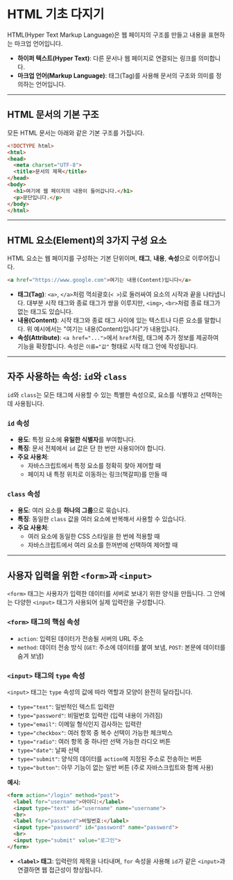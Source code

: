 # HTML 기초 다지기

HTML(Hyper Text Markup Language)은 웹 페이지의 구조를 만들고 내용을 표현하는 마크업 언어입니다.

- **하이퍼 텍스트(Hyper Text)**: 다른 문서나 웹 페이지로 연결되는 링크를 의미합니다.
- **마크업 언어(Markup Language)**: 태그(Tag)를 사용해 문서의 구조와 의미를 정의하는 언어입니다.

---

## HTML 문서의 기본 구조

모든 HTML 문서는 아래와 같은 기본 구조를 가집니다.

```html
<!DOCTYPE html>
<html>
<head>
  <meta charset="UTF-8">
  <title>문서의 제목</title>
</head>
<body>
  <h1>여기에 웹 페이지의 내용이 들어갑니다.</h1>
  <p>문단입니다.</p>
</body>
</html>
```

---

## HTML 요소(Element)의 3가지 구성 요소

HTML 요소는 웹 페이지를 구성하는 기본 단위이며, **태그**, **내용**, **속성**으로 이루어집니다.

```html
<a href="https://www.google.com">여기는 내용(Content)입니다</a>
```

- **태그(Tag)**: `<a>`, `</a>`처럼 꺽쇠괄호(`< >`)로 둘러싸여 요소의 시작과 끝을 나타냅니다. 대부분 시작 태그와 종료 태그가 쌍을 이루지만, `<img>`, `<br>`처럼 종료 태그가 없는 태그도 있습니다.
- **내용(Content)**: 시작 태그와 종료 태그 사이에 있는 텍스트나 다른 요소를 말합니다. 위 예시에서는 "여기는 내용(Content)입니다"가 내용입니다.
- **속성(Attribute)**: `<a href="...">`에서 `href`처럼, 태그에 추가 정보를 제공하여 기능을 확장합니다. 속성은 `이름="값"` 형태로 시작 태그 안에 작성됩니다.

---

## 자주 사용하는 속성: `id`와 `class`

`id`와 `class`는 모든 태그에 사용할 수 있는 특별한 속성으로, 요소를 식별하고 선택하는 데 사용됩니다.

### `id` 속성
- **용도**: 특정 요소에 **유일한 식별자**를 부여합니다.
- **특징**: 문서 전체에서 `id` 값은 단 한 번만 사용되어야 합니다.
- **주요 사용처**:
    - 자바스크립트에서 특정 요소를 정확히 찾아 제어할 때
    - 페이지 내 특정 위치로 이동하는 링크(책갈피)를 만들 때

### `class` 속성
- **용도**: 여러 요소를 **하나의 그룹**으로 묶습니다.
- **특징**: 동일한 `class` 값을 여러 요소에 반복해서 사용할 수 있습니다.
- **주요 사용처**:
    - 여러 요소에 동일한 CSS 스타일을 한 번에 적용할 때
    - 자바스크립트에서 여러 요소를 한꺼번에 선택하여 제어할 때

---

## 사용자 입력을 위한 `<form>`과 `<input>`

`<form>` 태그는 사용자가 입력한 데이터를 서버로 보내기 위한 양식을 만듭니다. 그 안에는 다양한 `<input>` 태그가 사용되어 실제 입력란을 구성합니다.

### `<form>` 태그의 핵심 속성
- `action`: 입력된 데이터가 전송될 서버의 URL 주소
- `method`: 데이터 전송 방식 (`GET`: 주소에 데이터를 붙여 보냄, `POST`: 본문에 데이터를 숨겨 보냄)

### `<input>` 태그의 `type` 속성
`<input>` 태그는 `type` 속성의 값에 따라 역할과 모양이 완전히 달라집니다.

- `type="text"`: 일반적인 텍스트 입력란
- `type="password"`: 비밀번호 입력란 (입력 내용이 가려짐)
- `type="email"`: 이메일 형식인지 검사하는 입력란
- `type="checkbox"`: 여러 항목 중 복수 선택이 가능한 체크박스
- `type="radio"`: 여러 항목 중 하나만 선택 가능한 라디오 버튼
- `type="date"`: 날짜 선택
- `type="submit"`: 양식의 데이터를 `action`에 지정된 주소로 전송하는 버튼
- `type="button"`: 아무 기능이 없는 일반 버튼 (주로 자바스크립트와 함께 사용)

**예시:**
```html
<form action="/login" method="post">
  <label for="username">아이디:</label>
  <input type="text" id="username" name="username">
  <br>
  <label for="password">비밀번호:</label>
  <input type="password" id="password" name="password">
  <br>
  <input type="submit" value="로그인">
</form>
```
- **`<label>` 태그**: 입력란의 제목을 나타내며, `for` 속성을 사용해 `id`가 같은 `<input>`과 연결하면 웹 접근성이 향상됩니다.